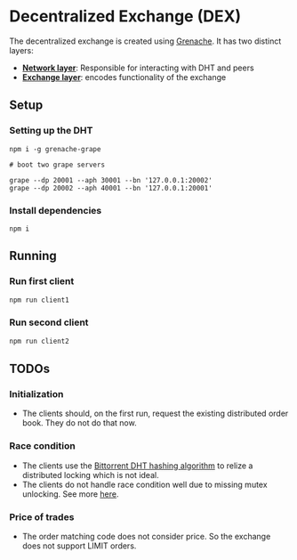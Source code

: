 # Decentralized Exchange (DEX)

The decentralized exchange is created using [Grenache](https://github.com/bitfinexcom/grenache).
It has two distinct layers:
- [__Network layer__](./network.js): Responsible for interacting with DHT and peers
- [__Exchange layer__](./exchange.js): encodes functionality of the exchange

## Setup

### Setting up the DHT
```
npm i -g grenache-grape
```

```
# boot two grape servers

grape --dp 20001 --aph 30001 --bn '127.0.0.1:20002'
grape --dp 20002 --aph 40001 --bn '127.0.0.1:20001'
```

### Install dependencies
```
npm i
```

## Running

### Run first client
```sh
npm run client1
```

### Run second client
```sh
npm run client2
```


## TODOs

### Initialization
- The clients should, on the first run, request the existing distributed order book. They do not do that now.

### Race condition
- The clients use the [Bittorrent DHT hashing algorithm](./utils.js#L5) to relize a distributed locking which is not ideal.
- The clients do not handle race condition well due to missing mutex unlocking. See more [here](./network.js#L109).

### Price of trades
- The order matching code does not consider price. So the exchange does not support LIMIT orders.
